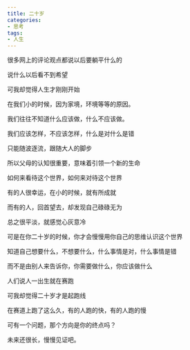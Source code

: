 ```yaml
---
title: 二十岁
categories:
- 思考
tags:
- 人生
---
```


很多网上的评论观点都说以后要躺平什么的

说什么以后看不到希望

可我却觉得人生才刚刚开始

在我们小的时候，因为家境，环境等等的原因。

我们往往不知道什么应该做，什么不应该做。

我们应该怎样，不应该怎样，什么是对什么是错

只能随波逐流，跟随大人的脚步

所以父母的认知很重要，意味着引领一个新的生命

如何来看待这个世界，如何来对待这个世界

有的人很幸运，在小的时候，就有所成就

而有的人，回首望去，却发现自己碌碌无为

总之很平淡，就感觉心灰意冷



可是在你二十岁的时候，你才会慢慢用你自己的思维认识这个世界

知道自己想要什么，不想要什么，什么事情是对，什么事情是错

而不是由别人来告诉你，你需要做什么，你应该做什么



人们说人一出生就在赛跑

可我却觉得二十岁才是起跑线

在赛道上跑了这么久，有的人跑的快，有的人跑的慢

可有一个问题，那个方向是你的终点吗？

未来还很长，慢慢见证吧。